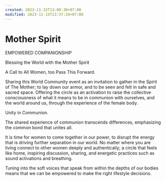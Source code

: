 ```yaml
---
created: 2023-11-15T13:09:30+07:00
modified: 2023-11-15T13:37:34+07:00
---
```


# Mother Spirit

EMPOWERED COMPANIONSHIP

Blessing the World with the Mother Spirit

A Call to All Women, too Pass This Forward. 

Sharing this World Community event as an invitation to gather in the Spirit of The Mother; to lay down our armor, and to be seen and felt in safe and sacred space. Offering the circle as an activation to raise the collective consciousness of what it means to be in communion with ourselves, and the world around us, through the experience of the female body.

Unity in Communion.

The shared experience of communion transcends differences, emphasizing the common bond that unites all.

It is time for women to come together in our power, to disrupt the energy that is driving further separation in our world. No matter where you are living connect to other women deeply and authentically; a circle that feels like home, inspiring discussion, sharing, and energetic practices such as sound activations and breathing. 

Tuning into the soft voices that speak from within the depths of our bodies means that we can be empowered to make the right lifestyle decisions.
